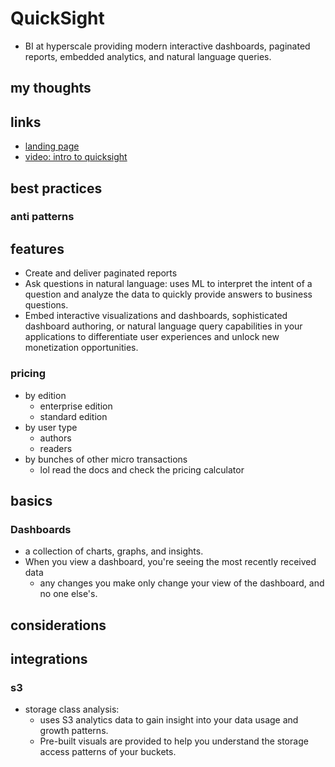 # QuickSight

- BI at hyperscale providing modern interactive dashboards, paginated reports, embedded analytics, and natural language queries.

## my thoughts

## links

- [landing page](https://aws.amazon.com/quicksight/?did=ap_card&trk=ap_card)
- [video: intro to quicksight](https://youtu.be/2V1bHRLRG-w)

## best practices

### anti patterns

## features

- Create and deliver paginated reports
- Ask questions in natural language: uses ML to interpret the intent of a question and analyze the data to quickly provide answers to business questions.
- Embed interactive visualizations and dashboards, sophisticated dashboard authoring, or natural language query capabilities in your applications to differentiate user experiences and unlock new monetization opportunities.

### pricing

- by edition
  - enterprise edition
  - standard edition
- by user type
  - authors
  - readers
- by bunches of other micro transactions
  - lol read the docs and check the pricing calculator

## basics

### Dashboards

- a collection of charts, graphs, and insights.
- When you view a dashboard, you're seeing the most recently received data
  - any changes you make only change your view of the dashboard, and no one else's.

## considerations

## integrations

### s3

- storage class analysis:
  - uses S3 analytics data to gain insight into your data usage and growth patterns.
  - Pre-built visuals are provided to help you understand the storage access patterns of your buckets.
